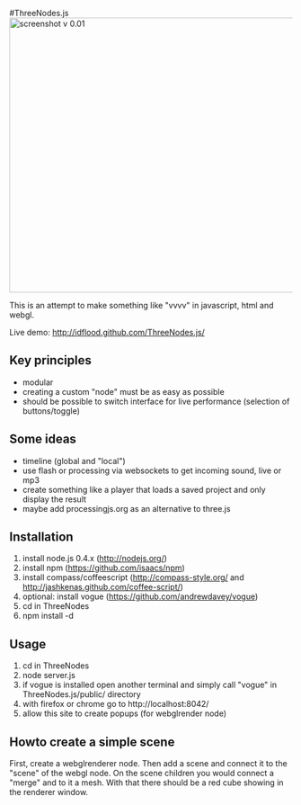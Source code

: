 #ThreeNodes.js
<img src="http://github.com/idflood/ThreeNodes.js/raw/master/misc/screenshot1.jpg" width="900" height="489" alt="screenshot v 0.01">

This is an attempt to make something like "vvvv" in javascript, html and webgl.

Live demo: http://idflood.github.com/ThreeNodes.js/

## Key principles
- modular
- creating a custom "node" must be as easy as possible
- should be possible to switch interface for live performance (selection of buttons/toggle)

## Some ideas
- timeline (global and "local")
- use flash or processing via websockets to get incoming sound, live or mp3
- create something like a player that loads a saved project and only display the result
- maybe add processingjs.org as an alternative to three.js

## Installation
1. install node.js 0.4.x (http://nodejs.org/)
2. install npm (https://github.com/isaacs/npm)
3. install compass/coffeescript (http://compass-style.org/ and http://jashkenas.github.com/coffee-script/)
4. optional: install vogue (https://github.com/andrewdavey/vogue)
5. cd in ThreeNodes
6. npm install -d

## Usage
1. cd in ThreeNodes
2. node server.js
3. if vogue is installed open another terminal and simply call "vogue" in ThreeNodes.js/public/ directory
4. with firefox or chrome go to http://localhost:8042/
5. allow this site to create popups (for webglrender node)

## Howto create a simple scene
First, create a webglrenderer node. Then add a scene and connect it to the "scene" of the webgl node. On the scene children you would connect a "merge" and to it a mesh. With that there should be a red cube showing in the renderer window.
